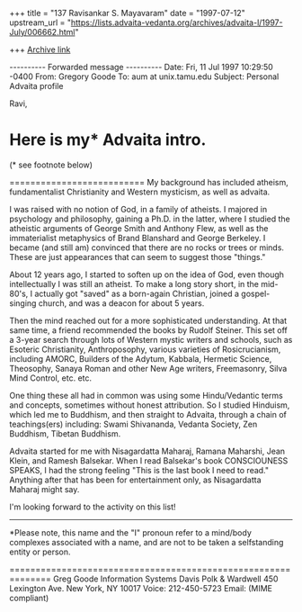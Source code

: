 +++
title = "137 Ravisankar S. Mayavaram"
date = "1997-07-12"
upstream_url = "https://lists.advaita-vedanta.org/archives/advaita-l/1997-July/006662.html"

+++
[Archive link](https://lists.advaita-vedanta.org/archives/advaita-l/1997-July/006662.html)

---------- Forwarded message ----------
Date: Fri, 11 Jul 1997 10:29:50 -0400
From: Gregory Goode <goode at DPW.COM>
To: aum at unix.tamu.edu
Subject: Personal Advaita profile

Ravi,

Here is my* Advaita intro.
==========================
(* see footnote below)

==========================
My background has included atheism, fundamentalist Christianity and Western
mysticism, as well as advaita.

I was raised with no notion of God, in a family of atheists.  I majored in
psychology and philosophy, gaining a Ph.D. in the latter, where I studied
the atheistic arguments of George Smith and Anthony Flew, as well as the
immaterialist metaphysics of Brand Blanshard and George Berkeley.  I became
(and still am) convinced that there are no rocks or trees or minds.  These
are just appearances that can seem to suggest those "things."

About 12 years ago, I started to soften up on the idea of God, even though
intellectually I was still an atheist.  To make a long story short, in the
mid-80's, I actually got "saved" as a born-again Christian, joined a
gospel-singing church, and was a deacon for about 5 years.

Then the mind reached out for a more sophisticated understanding.  At that
same time, a friend recommended the books by Rudolf Steiner.  This set off
a 3-year search through lots of Western mystic writers and schools, such as
Esoteric Christianity, Anthroposophy, various varieties of Rosicrucianism,
including AMORC, Builders of the Adytum, Kabbala, Hermetic Science,
Theosophy, Sanaya Roman and other New Age writers, Freemasonry, Silva Mind
Control, etc. etc.

One thing these all had in common was using some Hindu/Vedantic terms and
concepts, sometimes without honest attribution.  So I studied Hinduism,
which led me to Buddhism, and then straight to Advaita, through a chain of
teachings(ers) including:  Swami Shivananda, Vedanta Society, Zen Buddhism,
Tibetan Buddhism.

Advaita started for me with Nisagardatta Maharaj, Ramana Maharshi, Jean
Klein, and Ramesh Balsekar.  When I read Balsekar's book CONSCIOUNESS
SPEAKS, I had the strong feeling "This is the last book I need to read."
Anything after that has been for entertainment only, as Nisagardatta
Maharaj might say.

I'm looking forward to the activity on this list!

-------------------------------
*Please note, this name and the "I" pronoun refer to a mind/body complexes
associated with a name, and are not to be taken a selfstanding entity or
person.

==============================================================
Greg Goode
Information Systems
Davis Polk & Wardwell
450 Lexington Ave.
New York, NY  10017
Voice:  212-450-5723
Email:
 <goode at dpw.com> (MIME compliant)

